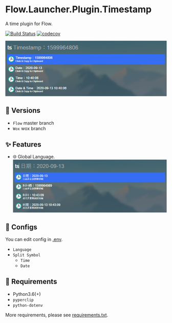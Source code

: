 # Flow.Launcher.Plugin.Timestamp

A time plugin for Flow.

[![Build Status](https://travis-ci.com/Zeroto521/Flow.Launcher.Plugin.Timestamp.svg?branch=master)](https://travis-ci.com/Zeroto521/Flow.Launcher.Plugin.Timestamp) [![codecov](https://codecov.io/gh/Zeroto521/Flow.Launcher.Plugin.Timestamp/branch/master/graph/badge.svg)](https://codecov.io/gh/Zeroto521/Flow.Launcher.Plugin.Timestamp)

![screenshot](assets/example.png)

## :bookmark: Versions

- `Flow` master branch
- `Wox` wox branch

## :sparkles: Features

- :globe_with_meridians: Global Language.
    ![screenshot](assets/example_zh.png)

## :wrench: Configs

You can edit config in [.env](.env).

- `Language` 
- `Split Symbol`
    - `Time`
    - `Date`

## :pushpin: Requirements

- Python3.6(+)
- `pyperclip`
- `python-dotenv`

More requirements, please see [requirements.txt](requirements.txt).
